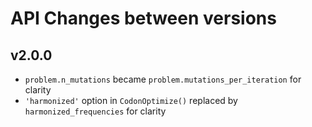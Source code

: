 API Changes between versions
============================

v2.0.0
------

- ``problem.n_mutations`` became ``problem.mutations_per_iteration`` for clarity
- ``'harmonized'`` option in ``CodonOptimize()`` replaced by ``harmonized_frequencies`` for clarity